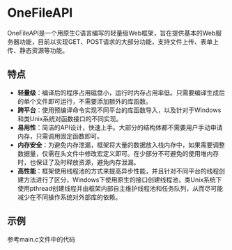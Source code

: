 # OneFileAPI
OneFileAPI是一个用原生C语言编写的轻量级Web框架，旨在提供基本的Web服务器功能，目前以实现GET、POST请求的大部分功能，支持文件上传、表单上传、静态资源等功能。

## 特点
- **轻量级**：编译后的程序占用磁盘小，运行时内存占用率低。只需要编译生成后的单个文件即可运行，不需要添加额外的库函数。
- **跨平台**：使用预编译命令实现不同平台的库函数导入，以及针对于Windows和类Unix系统对函数接口的不同实现。
- **易用性**：简洁的API设计，快速上手。大部分的结构体都不需要用户手动申请内存，只需调用固定函数即可。
- **内存安全**：为避免内存泄漏，框架将大量的数据放入栈内存中，如果需要调整数据量，仅需在头文件中修改宏定义即可。在少部分不可避免的使用堆内存时，也保证了及时释放资源，避免内存泄漏。
- **高性能**：框架使用线程池的方式来提高异步性能，并且针对不同平台的线程创建方法进行了区分，Windows下使用原生的接口创建线程池，类Unix系统下使用pthread创建线程并由框架内部自主维护线程池和任务队列，从而尽可能减少在不同操作系统对外部库的依赖。
## 示例
参考main.c文件中的代码